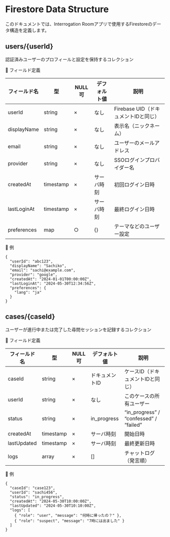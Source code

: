 # Firestore Data Structure

このドキュメントでは、Interrogation Roomアプリで使用するFirestoreのデータ構造を定義します。

## users/{userId}

認証済みユーザーのプロフィールと設定を保持するコレクション

📄 フィールド定義

| フィールド名       | 型         | NULL可 | デフォルト値 | 説明                              |
|--------------------|------------|--------|-------------|----------------------------------|
| userId            | string     | ×      | なし        | Firebase UID（ドキュメントIDと同じ） |
| displayName       | string     | ×      | なし        | 表示名（ニックネーム）              |
| email             | string     | ×      | なし        | ユーザーのメールアドレス           |
| provider          | string     | ×      | なし        | SSOログインプロバイダー名           |
| createdAt         | timestamp  | ×      | サーバ時刻   | 初回ログイン日時                   |
| lastLoginAt       | timestamp  | ×      | サーバ時刻   | 最終ログイン日時                   |
| preferences       | map        | ○      | {}          | テーマなどのユーザー設定           |

🧪 例
```
{
  "userId": "abc123",
  "displayName": "Sachiko",
  "email": "sachi@example.com",
  "provider": "google",
  "createdAt": "2024-01-01T00:00:00Z",
  "lastLoginAt": "2024-05-30T12:34:56Z",
  "preferences": {
    "lang": "ja"
  }
}
```

## cases/{caseId}

ユーザーが進行中または完了した尋問セッションを記録するコレクション

📄 フィールド定義

| フィールド名       | 型         | NULL可 | デフォルト値 | 説明                              |
|--------------------|------------|--------|-------------|----------------------------------|
| caseId            | string     | ×      | ドキュメントID | ケースID（ドキュメントIDと同じ）   |
| userId            | string     | ×      | なし        | このケースの所有ユーザー           |
| status            | string     | ×      | in_progress | “in_progress” / “confessed” / “failed” |
| createdAt         | timestamp  | ×      | サーバ時刻   | 開始日時                          |
| lastUpdated       | timestamp  | ×      | サーバ時刻   | 最終更新日時                      |
| logs              | array      | ×      | []          | チャットログ（発言順）             |

🧪 例
```
{
  "caseId": "case123",
  "userId": "sachi456",
  "status": "in_progress",
  "createdAt": "2024-05-30T10:00:00Z",
  "lastUpdated": "2024-05-30T10:10:00Z",
  "logs": [
    { "role": "user", "message": "何時に帰ったの？" },
    { "role": "suspect", "message": "7時には出ました" }
  ]
}
```